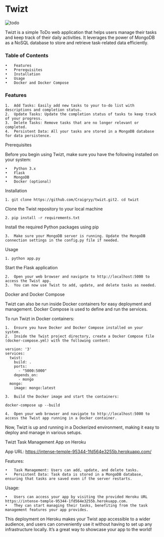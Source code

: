 # Twizt

![todo](https://github.com/Craigryy/Twizt/assets/116971272/90170e57-a6f0-4e84-9bca-bddac3fb594d)


Twizt is a simple ToDo web application that helps users manage their tasks and keep track of their daily activities. It leverages the power of MongoDB as a NoSQL database to store and retrieve task-related data efficiently.


### Table of Contents

	•	Features
	•	Prerequisites
	•	Installation
	•	Usage
	•	Docker and Docker Compose

### Features

	1.	Add Tasks: Easily add new tasks to your to-do list with descriptions and completion status.
	2.	Update Tasks: Update the completion status of tasks to keep track of your progress.
	3.	Delete Tasks: Remove tasks that are no longer relevant or completed.
	4.	Persistent Data: All your tasks are stored in a MongoDB database for data persistence.

Prerequisites

Before you begin using Twizt, make sure you have the following installed on your system:

	•	Python 3.x
	•	Flask
	•	MongoDB
	•	Docker (optional)

Installation

	1. git clone https://github.com/Craigryy/twizt.git2. cd twizt
 Clone the Twist repository to your local machine




	2. pip install -r requirements.txt	
 
 Install the required Python packages using pip




	3.	Make sure your MongoDB server is running. Update the MongoDB connection settings in the config.py file if needed.

Usage

	1. python app.py
 
 Start the Flask application




	2.	Open your web browser and navigate to http://localhost:5000 to access the Twist app.
	3.	You can now use Twist to add, update, and delete tasks as needed.

Docker and Docker Compose

Twizt can also be run inside Docker containers for easy deployment and management. Docker Compose is used to define and run the services.

To run Twizt in Docker containers:

	1.	Ensure you have Docker and Docker Compose installed on your system.
	2.	Inside the Twist project directory, create a Docker Compose file (docker-compose.yml) with the following content:
 
``` console
version: '3'
services:
  twist:
    build: .
    ports:
      - "5000:5000"
    depends_on:
      - mongo
  mongo:
    image: mongo:latest
```


	3.	Build the Docker image and start the containers:
 
``` console 
docker-compose up --build
```


	4.	Open your web browser and navigate to http://localhost:5000 to access the Twist app running in a Docker container.

Now, Twizt is up and running in a Dockerized environment, making it easy to deploy and manage in various setups.

Twizt Task Management App on Heroku


App URL: https://intense-temple-95344-1fd564e3255b.herokuapp.com/

Features:

	•	Task Management: Users can add, update, and delete tasks.
	•	Persistent Data: Task data is stored in a MongoDB database, ensuring that tasks are saved even if the server restarts.

Usage:

	•	Users can access your app by visiting the provided Heroku URL https://intense-temple-95344-1fd564e3255b.herokuapp.com.
	•	They can start managing their tasks, benefiting from the task management features your app provides.

This deployment on Heroku makes your Twist app accessible to a wider audience, and users can conveniently use it without having to set up any infrastructure locally. It’s a great way to showcase your app to the world!
